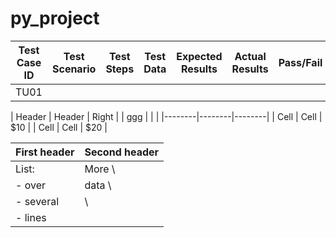 # py_project


| Test Case ID | Test Scenario | Test Steps | Test Data | Expected Results| Actual Results | Pass/Fail |
|------|---------------| ---------- | --------- | -------- | ------- | --------- |
| TU01 |               |            |           |          |         |           |



| Header | Header | Right  |
| ggg    |       \|       \|
|--------|--------|--------|
|  Cell  |  Cell  |   $10  |
|  Cell  |  Cell  |   $20  |



First header | Second header
-------------|---------------
List:        | More  \
- over       | data  \
- several    |       \
- lines      |
